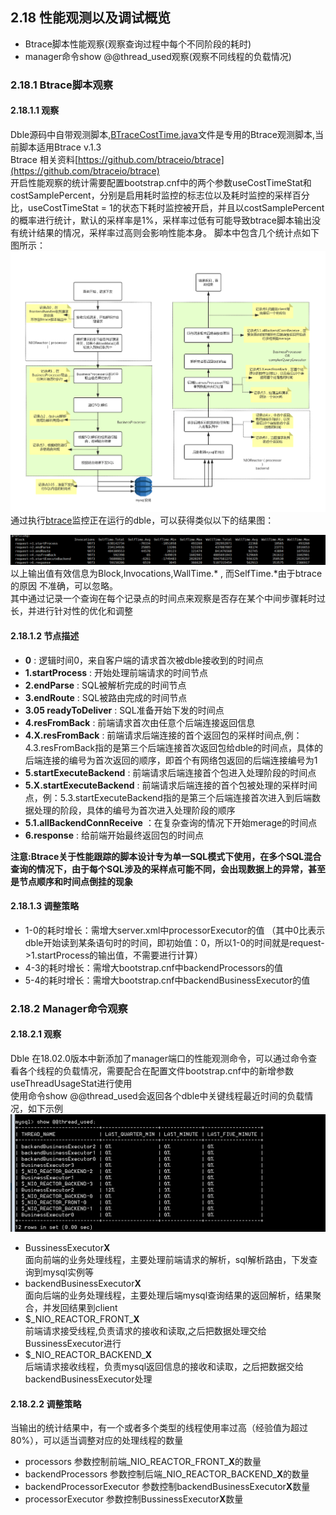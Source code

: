 ## 2.18 性能观测以及调试概览
+ Btrace脚本性能观察(观察查询过程中每个不同阶段的耗时)
+ manager命令show @@thread_used观察(观察不同线程的负载情况)

### 2.18.1 Btrace脚本观察
#### 2.18.1.1 观察 
Dble源码中自带观测脚本,[BTraceCostTime.java](https://github.com/actiontech/dble/tree/master/src/main/java/com/actiontech/dble/btrace/script/BTraceCostTime.java)文件是专用的Btrace观测脚本,当前脚本适用Btrace v.1.3  
Btrace 相关资料[https://github.com/btraceio/btrace](https://github.com/btraceio/btrace)  
开启性能观察的统计需要配置bootstrap.cnf中的两个参数useCostTimeStat和costSamplePercent，分别是启用耗时监控的标志位以及耗时监控的采样百分比，useCostTimeStat = 1的状态下耗时监控被开启，并且以costSamplePercent的概率进行统计，默认的采样率是1%，采样率过低有可能导致btrace脚本输出没有统计结果的情况，采样率过高则会影响性能本身。
脚本中包含几个统计点如下图所示：  
![18_performance_checkpoint](pic/2.18_performance_checkpoint.png)
通过执行[btrace](https://github.com/btraceio/btrace)监控正在运行的dble，可以获得类似以下的结果图： 
 
![18_performan_result](pic/2.18_performan_result.png)
以上输出值有效信息为Block,Invocations,WallTime.* , 而SelfTime.*由于btrace的原因 不准确，可以忽略。  
其中通过记录一个查询在每个记录点的时间点来观察是否存在某个中间步骤耗时过长，并进行针对性的优化和调整

#### 2.18.1.2 节点描述
+ **0** : 逻辑时间0，来自客户端的请求首次被dble接收到的时间点
+ **1.startProcess** : 开始处理前端请求的时间节点
+ **2.endParse** : SQL被解析完成的时间节点
+ **3.endRoute** : SQL被路由完成的时间节点
+ **3.05 readyToDeliver** : SQL准备开始下发的时间点
+ **4.resFromBack** : 前端请求首次由任意个后端连接返回信息
+ **4.X.resFromBack** : 前端请求后端连接的首个返回包的采样时间点,例：4.3.resFromBack指的是第三个后端连接首次返回包给dble的时间点，具体的后端连接的编号为首次返回的顺序，即首个有网络包返回的后端连接编号为1
+ **5.startExecuteBackend** : 前端请求后端连接首个包进入处理阶段的时间点
+ **5.X.startExecuteBackend** : 前端请求后端连接的首个包被处理的采样时间点，例：5.3.startExecuteBackend指的是第三个后端连接首次进入到后端数据处理的阶段，具体的编号为首次进入处理阶段的顺序
+ **5.1.allBackendConnReceive** ：在复杂查询的情况下开始merage的时间点
+ **6.response** : 给前端开始最终返回包的时间点

**注意:Btrace关于性能跟踪的脚本设计专为单一SQL模式下使用，在多个SQL混合查询的情况下，由于每个SQL涉及的采样点可能不同，会出现数据上的异常，甚至是节点顺序和时间点倒挂的现象**  
####  2.18.1.3 调整策略
+ 1-0的耗时增长：需增大server.xml中processorExecutor的值
（其中0比表示dble开始读到某条语句时的时间，即初始值：0，所以1-0的时间就是request->1.startProcess的输出值，不需要进行计算）
+ 4-3的耗时增长：需增大bootstrap.cnf中backendProcessors的值
+ 5-4的耗时增长：需增大bootstrap.cnf中backendBusinessExecutor的值  

### 2.18.2 Manager命令观察

#### 2.18.2.1 观察 
Dble 在18.02.0版本中新添加了manager端口的性能观测命令，可以通过命令查看各个线程的负载情况，需要配合在配置文件bootstrap.cnf中的新增参数useThreadUsageStat进行使用  
使用命令show @@thread_used会返回各个dble中关键线程最近时间的负载情况，如下示例  
![18_show_thread_used_result](pic/2.18_show_thread_used_result.png)

+ BussinessExecutor**X**  
  面向前端的业务处理线程，主要处理前端请求的解析，sql解析路由，下发查询到mysql实例等  
+ backendBusinessExecutor**X**  
  面向后端的业务处理线程，主要处理后端mysql查询结果的返回解析，结果聚合，并发回结果到client  
+ $\_NIO\_REACTOR\_FRONT\_**X**  
  前端请求接受线程,负责请求的接收和读取,之后把数据处理交给BussinessExecutor进行    
+ $\_NIO\_REACTOR\_BACKEND\_**X**  
  后端请求接收线程，负责mysql返回信息的接收和读取，之后把数据交给backendBusinessExecutor处理

####  2.18.2.2 调整策略
当输出的统计结果中，有一个或者多个类型的线程使用率过高（经验值为超过80%），可以适当调整对应的处理线程的数量 
 
+ processors 参数控制前端\_NIO\_REACTOR\_FRONT\_**X**的数量  
+ backendProcessors 参数控制后端\_NIO\_REACTOR\_BACKEND\_**X**的数量  
+ backendProcessorExecutor 参数控制backendBusinessExecutor**X**数量  
+ processorExecutor 参数控制BussinessExecutor**X**数量  


